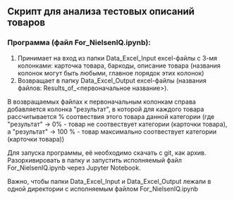 ## Скрипт для анализа тестовых описаний товаров 

### Программа (файл For_NielsenIQ.ipynb):
  1. Принимает на вход из папки Data_Excel_Input excel-файлы с 3-мя колонками: карточка товара, баркоды, описание товара (названия колонок могут быть любыми, главное порядок этих колонок)
  2. Возвращает в папку Data_Excel_Output excel-файлы (названия файлов: Results_of_<первоначальное название>).
    
  В возвращаемых файлах к первоначальным колонкам справа добавляется колонка "результат", в которой для каждого товара рассчитывается % соотвествия этого товара данной категории (где "результат" -> 0% - товар не соотвествует категории (карточки товара), а "результат" -> 100 % - товар максимально соотвествует категории (карточки товара))

  Для запуска программы, её необходимо скачать с git, как архив. Разорхивировать в папку и запустить исполняемый файл For_NielsenIQ.ipynb через Jupyter Notebook. 
  
  Важно, чтобы папки Data_Excel_Input и Data_Excel_Output лежали в одной директории с исполняемым файлом For_NielsenIQ.ipynb

